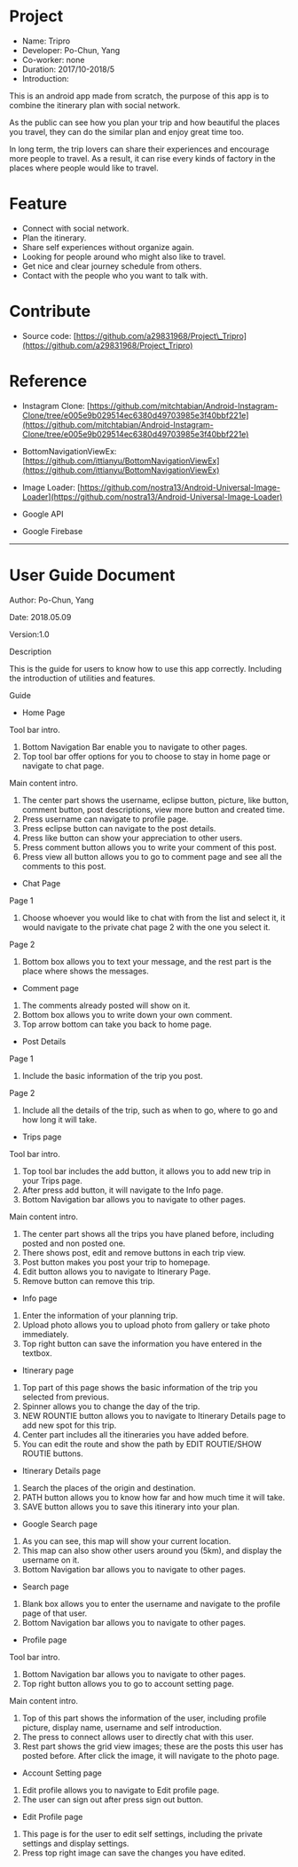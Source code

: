 Project
=======

- Name: Tripro
- Developer: Po-Chun, Yang
- Co-worker: none
- Duration: 2017/10-2018/5
- Introduction:

This is an android app made from scratch, the purpose of this app is to combine the itinerary plan with social network.

As the public can see how you plan your trip and how beautiful the places you travel, they can do the similar plan and enjoy great time too.

In long term, the trip lovers can share their experiences and encourage more people to travel. As a result, it can rise every kinds of factory in the places where people would like to travel.

Feature
=======

- Connect with social network.
- Plan the itinerary.
- Share self experiences without organize again.
- Looking for people around who might also like to travel.
- Get nice and clear journey schedule from others.
- Contact with the people who you want to talk with.

Contribute
==========

- Source code: [https://github.com/a29831968/Project\_Tripro](https://github.com/a29831968/Project_Tripro)


Reference
=========

- Instagram Clone: [https://github.com/mitchtabian/Android-Instagram-Clone/tree/e005e9b029514ec6380d49703985e3f40bbf221e](https://github.com/mitchtabian/Android-Instagram-Clone/tree/e005e9b029514ec6380d49703985e3f40bbf221e)

- BottomNavigationViewEx: [https://github.com/ittianyu/BottomNavigationViewEx](https://github.com/ittianyu/BottomNavigationViewEx)

- Image Loader: [https://github.com/nostra13/Android-Universal-Image-Loader](https://github.com/nostra13/Android-Universal-Image-Loader)

- Google API
- Google Firebase

------------------------------------------------------------------------------------------------------------------------------
# User Guide Document

Author: Po-Chun, Yang

Date: 2018.05.09

Version:1.0

Description

This is the guide for users to know how to use this app correctly. Including the introduction of utilities and features.

Guide


- Home Page

Tool bar intro.

1. Bottom Navigation Bar enable you to navigate to other pages.
2. Top tool bar offer options for you to choose to stay in home page or navigate to chat page.

Main content intro.

1. The center part shows the username, eclipse button, picture, like button, comment button, post descriptions, view more button and created time.
2. Press username can navigate to profile page.
3. Press eclipse button can navigate to the post details.
4. Press like button can show your appreciation to other users.
5. Press comment button allows you to write your comment of this post.
6. Press view all button allows you to go to comment page and see all the comments to this post.




- Chat Page

Page 1

1. Choose whoever you would like to chat with from the list and select it, it would navigate to the private chat page 2 with the one you select it.

Page 2

1. Bottom box allows you to text your message, and the rest part is the place where shows the messages.





- Comment page

1. The comments already posted will show on it.
2. Bottom box allows you to write down your own comment.
3. Top arrow bottom can take you back to home page.





- Post Details

Page 1

1. Include the basic information of the trip you post.

Page 2

1. Include all the details of the trip, such as when to go, where to go and how long it will take.



- Trips page

Tool bar intro.

1. Top tool bar includes the add button, it allows you to add new trip in your Trips page.
2. After press add button, it will navigate to the Info page.
3. Bottom Navigation bar allows you to navigate to other pages.

Main content intro.

1. The center part shows all the trips you have planed before, including posted and non posted one.
2. There shows post, edit and remove buttons in each trip view.
3. Post button makes you post your trip to homepage.
4. Edit button allows you to navigate to Itinerary Page.
5. Remove button can remove this trip.





- Info page

1. Enter the information of your planning trip.
2. Upload photo allows you to upload photo from gallery or take photo immediately.
3. Top right button can save the information you have entered in the textbox.





- Itinerary page

1. Top part of this page shows the basic information of the trip you selected from previous.
2. Spinner allows you to change the day of the trip.
3. NEW ROUNTIE button allows you to navigate to Itinerary Details page to add new spot for this trip.
4. Center part includes all the itineraries you have added before.
5. You can edit the route and show the path by EDIT ROUTIE/SHOW ROUTIE buttons.

- Itinerary Details page

1. Search the places of the origin and destination.
2. PATH button allows you to know how far and how much time it will take.
3. SAVE button allows you to save this itinerary into your plan.





- Google Search page

1. As you can see, this map will show your current location.
2. This map can also show other users around you (5km), and display the username on it.
3. Bottom Navigation bar allows you to navigate to other pages.





- Search page

1. Blank box allows you to enter the username and navigate to the profile page of that user.
2. Bottom Navigation bar allows you to navigate to other pages.





- Profile page

Tool bar intro.

1. Bottom Navigation bar allows you to navigate to other pages.
2. Top right button allows you to go to account setting page.

Main content intro.

1. Top of this part shows the information of the user, including profile picture, display name, username and self introduction.
2. The press to connect allows user to directly chat with this user.
3. Rest part shows the grid view images; these are the posts this user has posted before. After click the image, it will navigate to the photo page.




- Account Setting page

1. Edit profile allows you to navigate to Edit profile page.
2. The user can sign out after press sign out button.





- Edit Profile page

1. This page is for the user to edit self settings, including the private settings and display settings.
2. Press top right image can save the changes you have edited.
